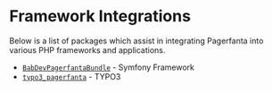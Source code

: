# Framework Integrations

Below is a list of packages which assist in integrating Pagerfanta into various PHP frameworks and applications.

- [`BabDevPagerfantaBundle`](https://github.com/BabDev/PagerfantaBundle) - Symfony Framework
- [`typo3_pagerfanta`](https://github.com/sabbelasichon/typo3_pagerfanta) - TYPO3
